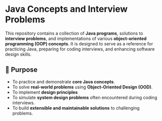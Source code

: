 # Java Concepts and Interview Problems

This repository contains a collection of **Java programs**, solutions to **interview problems**, and implementations of various **object-oriented programming (OOP) concepts**. It is designed to serve as a reference for practicing Java, preparing for coding interviews, and enhancing software design skills.

## 🚀 Purpose
- To practice and demonstrate **core Java concepts**.
- To solve **real-world problems** using **Object-Oriented Design (OOD)**.
- To implement **design principles**
- To simulate **system design problems** often encountered during coding interviews.
- To build **extensible and maintainable solutions** to challenging problems.
